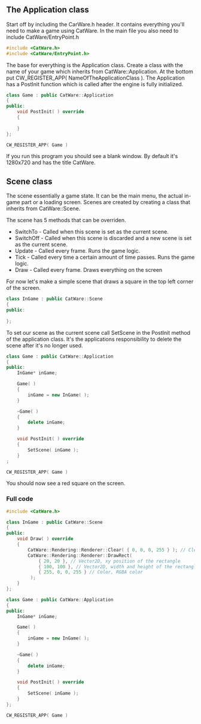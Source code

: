 ##  The Application class
Start off by including the CarWare.h header. It contains everything you'll need to make a game using CatWare.
In the main file you also need to include CatWare/EntryPoint.h

```cpp
#include <CatWare.h>
#include <CatWare/EntryPoint.h>
```

The base for everything is the Application class. Create a class with the name of your game which inherits from CatWare::Application.
At the bottom put CW_REGISTER_APP( NameOfTheApplicationClass ). The Application has a PostInit function which is called after the engine is fully initialized.

```cpp
class Game : public CatWare::Application
{
public:
	void PostInit( ) override
	{
		
	}
};

CW_REGISTER_APP( Game )
```

If you run this program you should see a blank window. By default it's 1280x720 and has the title CatWare.

## Scene class
The scene essentially a game state. It can be the main menu, the actual in-game part or a loading screen.
Scenes are created by creating a class that inherits from CatWare::Scene.

The scene has 5 methods that can be overriden.
- SwitchTo - Called when this scene is set as the current scene.
- SwitchOff - Called when this scene is discarded and a new scene is set as the current scene.
- Update - Called every frame. Runs the game logic.
- Tick - Called every time a certain amount of time passes. Runs the game logic.
- Draw - Called every frame. Draws everything on the screen

For now let's make a simple scene that draws a square in the top left corner of the screen.

```cpp
class InGame : public CatWare::Scene
{
public:
	
};
```

To set our scene as the current scene call SetScene in the PostInit method of the application class. It's the applications responsibility to delete the scene after it's no longer used.

```cpp
class Game : public CatWare::Application
{
public:
	InGame* inGame;

	Game( )
	{
		inGame = new InGame( );
	}

	~Game( )
	{
		delete inGame;
	}

	void PostInit( ) override
	{
		SetScene( inGame );
	}
;

CW_REGISTER_APP( Game )
```


You should now see a red square on the screen.

### Full code
```cpp
#include <CatWare.h>

class InGame : public CatWare::Scene
{
public:
	void Draw( ) override
	{
		CatWare::Rendering::Renderer::Clear( { 0, 0, 0, 255 } ); // Clears the screen, uses CatWare::Color class
		CatWare::Rendering::Renderer::DrawRect(
			{ 20, 20 }, // Vector2D, xy position of the rectangle
			{ 100, 100 }, // Vector2D, width and height of the rectangle
			{ 255, 0, 0, 255 } // Color, RGBA color
		 );
	}
};

class Game : public CatWare::Application
{
public:
	InGame* inGame;

	Game( )
	{
		inGame = new InGame( );
	}

	~Game( )
	{
		delete inGame;
	}

	void PostInit( ) override
	{
		SetScene( inGame );
	}
};

CW_REGISTER_APP( Game )
```